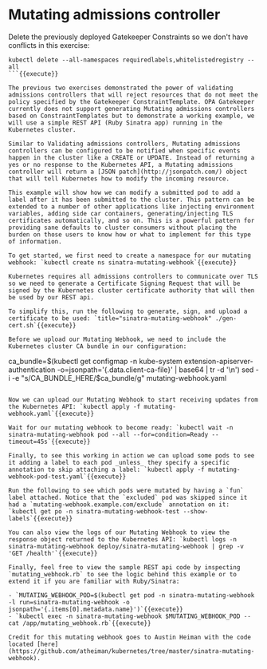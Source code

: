# Mutating admissions controller

Delete the previously deployed Gatekeeper Constraints so we don't have conflicts in this exercise:

```
kubectl delete --all-namespaces requiredlabels,whitelistedregistry --all
```{{execute}}

The previous two exercises demonstrated the power of validating admissions controllers that will reject resources that do not meet the policy specified by the Gatekeeper ConstraintTemplate. OPA Gatekeeper currently does not support generating Mutating admissions controllers based on ConstraintTemplates but to demonstrate a working example, we will use a simple REST API (Ruby Sinatra app) running in the Kubernetes cluster.

Similar to Validating admissions controllers, Mutating admissions controllers can be configured to be notified when specific events happen in the cluster like a CREATE or UPDATE. Instead of returning a yes or no response to the Kubernetes API, a Mutating admissions controller will return a [JSON patch](http://jsonpatch.com/) object that will tell Kubernetes how to modify the incoming resource.

This example will show how we can modify a submitted pod to add a label after it has been submitted to the cluster. This pattern can be extended to a number of other applications like injecting environment variables, adding side car containers, generating/injecting TLS certificates automatically, and so on. This is a powerful pattern for providing sane defaults to cluster consumers without placing the burden on those users to know how or what to implement for this type of information.

To get started, we first need to create a namespace for our mutating webhook: `kubectl create ns sinatra-mutating-webhook`{{execute}}

Kubernetes requires all admissions controllers to communicate over TLS so we need to generate a Certificate Signing Request that will be signed by the Kubernetes cluster certificate authority that will then be used by our REST api.

To simplify this, run the following to generate, sign, and upload a certificate to be used: `title="sinatra-mutating-webhook" ./gen-cert.sh`{{execute}}

Before we upload our Mutating Webhook, we need to include the Kubernetes cluster CA bundle in our configuration:

```
ca_bundle=$(kubectl get configmap -n kube-system extension-apiserver-authentication -o=jsonpath='{.data.client-ca-file}' | base64 | tr -d '\n')
sed -i -e "s/CA_BUNDLE_HERE/$ca_bundle/g" mutating-webhook.yaml
```{{execute}}

Now we can upload our Mutating Webhook to start receiving updates from the Kubernetes API: `kubectl apply -f mutating-webhook.yaml`{{execute}}

Wait for our mutating webhook to become ready: `kubectl wait -n sinatra-mutating-webhook pod --all --for=condition=Ready --timeout=45s`{{execute}}

Finally, to see this working in action we can upload some pods to see it adding a label to each pod _unless_ they specify a specific annotation to skip attaching a label: `kubectl apply -f mutating-webhook-pod-test.yaml`{{execute}}

Run the following to see which pods were mutated by having a `fun` label attached. Notice that the `excluded` pod was skipped since it had a `mutating-webhook.example.com/exclude` annotation on it: `kubectl get po -n sinatra-mutating-webhook-test --show-labels`{{execute}}

You can also view the logs of our Mutating Webhook to view the response object returned to the Kubernetes API: `kubectl logs -n sinatra-mutating-webhook deploy/sinatra-mutating-webhook | grep -v 'GET /health'`{{execute}}

Finally, feel free to view the sample REST api code by inspecting `mutating_webhook.rb` to see the logic behind this example or to extend it if you are familiar with Ruby/Sinatra:

- `MUTATING_WEBHOOK_POD=$(kubectl get pod -n sinatra-mutating-webhook -l run=sinatra-mutating-webhook -o jsonpath='{.items[0].metadata.name}')`{{execute}}
- `kubectl exec -n sinatra-mutating-webhook $MUTATING_WEBHOOK_POD -- cat /app/mutating_webhook.rb`{{execute}}

Credit for this mutating webhook goes to Austin Heiman with the code located [here](https://github.com/atheiman/kubernetes/tree/master/sinatra-mutating-webhook).
